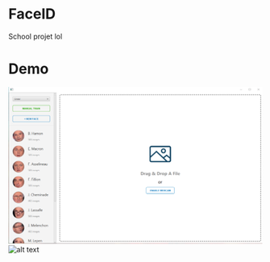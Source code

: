 # FaceID
School projet lol

# Demo
![alt text](https://github.com/BotanAtomic/FaceID/blob/master/demo/ec0a983f6c9c55eaf2ea2d4cef88c965.png)
![alt text](https://github.com/BotanAtomic/FaceID/blob/master/demo/94d38a54d8b22b5ab5c98ad303f933b3.gif)
